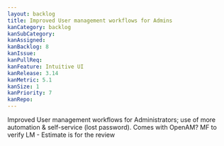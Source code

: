 ```yaml
---
layout: backlog
title: Improved User management workflows for Admins
kanCategory: backlog
kanSubCategory:
kanAssigned:
kanBacklog: 8
kanIssue:
kanPullReq:
kanFeature: Intuitive UI
kanRelease: 3.14
kanMetric: 5.1
kanSize: 1
kanPriority: 7
kanRepo:
---
```

Improved User management workflows for Administrators; use of more automation & self-service (lost password). Comes with OpenAM? MF to verify LM - Estimate is for the review
